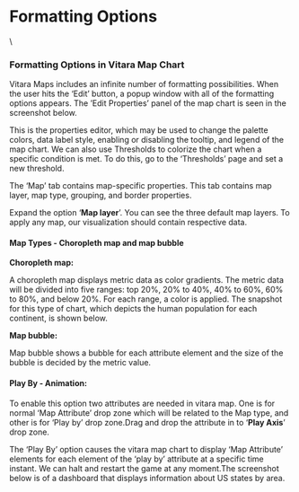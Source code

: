 # Formatting Options

\


### Formatting Options in Vitara Map Chart <a href="#formatting-options-in-vitara-map-chart" id="formatting-options-in-vitara-map-chart"></a>

Vitara Maps includes an infinite number of formatting possibilities. When the user hits the ‘Edit’ button, a popup window with all of the formatting options appears. The ’Edit Properties’ panel of the map chart is seen in the screenshot below.

This is the properties editor, which may be used to change the palette colors, data label style, enabling or disabling the tooltip, and legend of the map chart. We can also use Thresholds to colorize the chart when a specific condition is met. To do this, go to the ‘Thresholds’ page and set a new threshold.

The ‘Map’ tab contains map-specific properties. This tab contains map layer, map type, grouping, and border properties.

Expand the option ‘**Map layer**’. You can see the three default map layers. To apply any map, our visualization should contain respective data.

#### Map Types - Choropleth map and map bubble <a href="#map-types---choropleth-map-and-map-bubble" id="map-types---choropleth-map-and-map-bubble"></a>

**Choropleth map:**

A choropleth map displays metric data as color gradients. The metric data will be divided into five ranges: top 20%, 20% to 40%, 40% to 60%, 60% to 80%, and below 20%. For each range, a color is applied. The snapshot for this type of chart, which depicts the human population for each continent, is shown below.

**Map bubble:**

Map bubble shows a bubble for each attribute element and the size of the bubble is decided by the metric value.

#### Play By - Animation: <a href="#play-by---animation" id="play-by---animation"></a>

To enable this option two attributes are needed in vitara map. One is for normal ‘Map Attribute’ drop zone which will be related to the Map type, and other is for ‘Play by’ drop zone.Drag and drop the attribute in to ‘**Play Axis**’ drop zone.

The ‘Play By’ option causes the vitara map chart to display ‘Map Attribute’ elements for each element of the ‘play by’ attribute at a specific time instant. We can halt and restart the game at any moment.The screenshot below is of a dashboard that displays information about US states by area.
